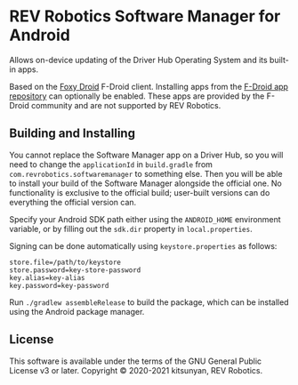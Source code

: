 # REV Robotics Software Manager for Android

Allows on-device updating of the Driver Hub Operating System and its built-in apps.

Based on the [Foxy Droid](https://github.com/kitsunyan/foxy-droid) F-Droid client. Installing apps
from the [F-Droid app repository](https://www.f-droid.org/en/packages/) can optionally be enabled.
These apps are provided by the F-Droid community and are not supported by REV Robotics.

## Building and Installing

You cannot replace the Software Manager app on a Driver Hub, so you will need to change the
`applicationId` in `build.gradle` from `com.revrobotics.softwaremanager` to something else.
Then you will be able to install your build of the Software Manager alongside the official one.
No functionality is exclusive to the official build; user-built versions can do everything the
official version can.

Specify your Android SDK path either using the `ANDROID_HOME` environment variable, or by filling out the `sdk.dir`
property in `local.properties`.

Signing can be done automatically using `keystore.properties` as follows:

```properties
store.file=/path/to/keystore
store.password=key-store-password
key.alias=key-alias
key.password=key-password
```

Run `./gradlew assembleRelease` to build the package, which can be installed using the Android package manager.

## License

This software is available under the terms of the GNU General Public License v3 or later.
Copyright © 2020-2021 kitsunyan, REV Robotics.
